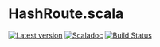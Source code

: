# HashRoute.scala

[![Latest version](https://index.scala-lang.org/ThoughtWorksinc/HashRoute.scala/latest.svg)](https://index.scala-lang.org/ThoughtWorksinc/HashRoute.scala)
[![Scaladoc](https://javadoc.io/badge/com.thoughtworks.binding/hashroute_sjs0.6_2.12.svg?label=scaladoc)](https://javadoc.io/page/com.thoughtworks.binding/hashroute_sjs0.6_2.12/latest/com/thoughtworks/binding/HashRoute.html)
[![Build Status](https://travis-ci.org/ThoughtWorksInc/HashRoute.scala.svg)](https://travis-ci.org/ThoughtWorksInc/HashRoute.scala)

